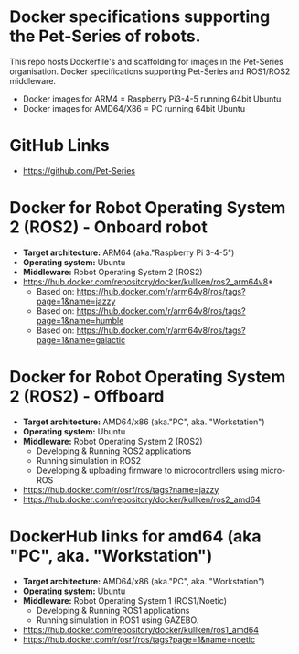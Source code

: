 # Docker specifications supporting the Pet-Series of robots.
This repo hosts Dockerfile's and scaffolding for images in the Pet-Series organisation.
Docker specifications supporting Pet-Series and ROS1/ROS2 middleware.
* Docker images for ARM4 = Raspberry Pi3-4-5 running 64bit Ubuntu
* Docker images for AMD64/X86 = PC running 64bit Ubuntu

# GitHub Links
* https://github.com/Pet-Series

# Docker for Robot Operating System 2 (ROS2) - Onboard robot
  * **Target architecture:** ARM64 (aka."Raspberry Pi 3-4-5")
  * **Operating system:** Ubuntu
  * **Middleware:** Robot Operating System 2 (ROS2)
  * https://hub.docker.com/repository/docker/kullken/ros2_arm64v8* 
    * Based on: https://hub.docker.com/r/arm64v8/ros/tags?page=1&name=jazzy
    * Based on: https://hub.docker.com/r/arm64v8/ros/tags?page=1&name=humble
    * Based on: https://hub.docker.com/r/arm64v8/ros/tags?page=1&name=galactic

# Docker for Robot Operating System 2 (ROS2) - Offboard
  * **Target architecture:** AMD64/x86 (aka."PC", aka. "Workstation")
  * **Operating system:** Ubuntu
  * **Middleware:** Robot Operating System 2 (ROS2)
    * Developing & Running ROS2 applications
    * Running simulation in ROS2
    * Developing & uploading firmware to microcontrollers using micro-ROS
  * https://hub.docker.com/r/osrf/ros/tags?name=jazzy
  * https://hub.docker.com/repository/docker/kullken/ros2_amd64

# DockerHub links for amd64 (aka "PC", aka. "Workstation")
 * **Target architecture:**  AMD64/x86 (aka."PC", aka. "Workstation")
  * **Operating system:** Ubuntu
  * **Middleware:** Robot Operating System 1 (ROS1/Noetic)
    * Developing & Running ROS1 applications
    * Running simulation in ROS1 using GAZEBO.
  * https://hub.docker.com/repository/docker/kullken/ros1_amd64
  * https://hub.docker.com/r/osrf/ros/tags?page=1&name=noetic


